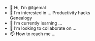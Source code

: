 - 👋 Hi, I’m @tgemal
- 👀 I’m interested in ...
Productivity hacks  
Genealogy  
- 🌱 I’m currently learning ...
- 💞️ I’m looking to collaborate on ...
- 📫 How to reach me ...

<!---
tgemal/tgemal is a ✨ special ✨ repository because its `README.md` (this file) appears on your GitHub profile.
You can click the Preview link to take a look at your changes.
--->
